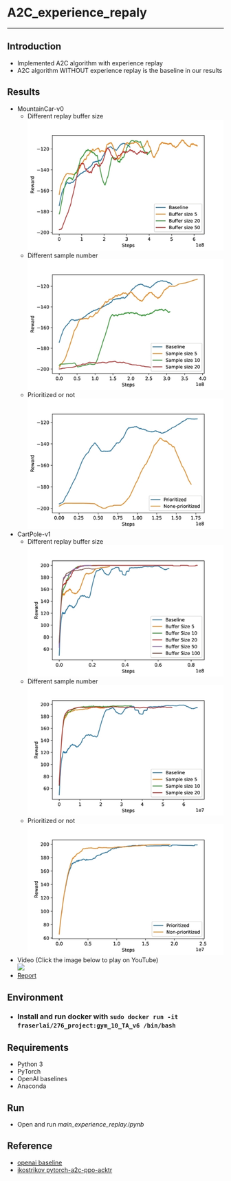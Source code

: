 # **A2C_experience_repaly**
- - -
## **Introduction**
* Implemented A2C algorithm with experience replay
* A2C algorithm WITHOUT experience replay is the baseline in our results
## **Results**
* MountainCar-v0  
     * Different replay buffer size
     ![Alt text](imgs/Mountaincar_buff.jpg)  
     * Different sample number  
     ![Alt text](imgs/Mountaincar_sample_size.jpg)  
     * Prioritized or not  
     ![Alt text](imgs/Mountaincar_prioritized.jpg)  
* CartPole-v1  
     * Different replay buffer size  
     ![Alt text](imgs/carpole_buffer.jpg)  
     * Different sample number  
     ![Alt text](imgs/carpole_sample.jpg)  
     * Prioritized or not  
     ![Alt text](imgs/carpole_prioritize.jpg)  
* Video (Click the image below to play on YouTube)  
     [![](http://img.youtube.com/vi/mIvstl3QufM/0.jpg)](http://www.youtube.com/watch?v=mIvstl3QufM)
* [Report](ece-276-final.pdf)

## **Environment**
* ### Install and run docker with ```sudo docker run -it fraserlai/276_project:gym_10_TA_v6 /bin/bash```

## **Requirements**
* Python 3
* PyTorch
* OpenAI baselines
* Anaconda

## **Run** ##
* Open and run *main_experience_replay.ipynb*

## **Reference** ##
* [openai baseline](https://github.com/openai/baselines/tree/master/baselines/a2c)
* [ikostrikov pytorch-a2c-ppo-acktr](https://github.com/ikostrikov/pytorch-a2c-ppo-acktr)
